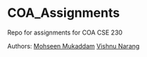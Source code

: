 # COA_Assignments
Repo for assignments for COA CSE 230

Authors: [Mohseen Mukaddam](https://github.com/mohseenrm)
         [Vishnu Narang](https://github.com/vishnun)
